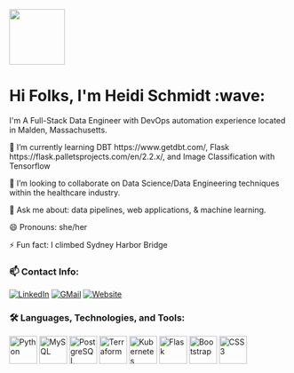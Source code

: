 
<div id="header" align="left">
  <img align="center" src="https://media.giphy.com/media/3oEdv6UFowfDXW6YYU/giphy.gif" width="100"/>
</div>

<div align="left">
  <h1> Hi Folks, I'm Heidi Schmidt :wave:</h1>
  <p> I'm A Full-Stack Data Engineer with DevOps automation experience located in Malden, Massachusetts.</p>
  <p> 🌱  I’m currently learning  DBT https://www.getdbt.com/, Flask https://flask.palletsprojects.com/en/2.2.x/, and Image Classification with Tensorflow </p>
  <p> 👯  I’m looking to collaborate on Data Science/Data Engineering techniques within the healthcare industry. </p>
  <p> 💬  Ask me about: data pipelines, web applications, & machine learning. </p> 
  <p> 😄 Pronouns: she/her </p>
  <p> ⚡ Fun fact: I climbed Sydney Harbor Bridge </p>
</div>

### :mailbox: Contact Info:

[![LinkedIn](https://img.shields.io/badge/LinkedIn-0077B5?style=for-the-badge&logo=linkedin&logoColor=white)](https://www.linkedin.com/in/heidi.eli.schmidt/)
[![GMail](https://img.shields.io/badge/Gmail-D14836?style=for-the-badge&logo=gmail&logoColor=white)](mailto:heidi.eli.schmidt@gmail.com)
[![Website](https://img.shields.io/badge/website-000000?style=for-the-badge&logo=About.me&logoColor=white)](https://)

### :hammer_and_wrench: Languages, Technologies, and Tools:

<div>
  <img alt="Python" width="50" src="https://cdn.jsdelivr.net/gh/devicons/devicon/icons/python/python-original-wordmark.svg" />
  <img alt="MySQL" width="50" src="https://cdn.jsdelivr.net/gh/devicons/devicon/icons/mysql/mysql-original-wordmark.svg" />
  <img alt="PostgreSQL" width="50" src="https://cdn.jsdelivr.net/gh/devicons/devicon/icons/postgresql/postgresql-original-wordmark.svg" />
  <img alt="Terraform" width="50" src="https://cdn.jsdelivr.net/gh/devicons/devicon/icons/terraform/terraform-original-wordmark.svg" />   
  <img alt="Kubernetes" width="50" src="https://cdn.jsdelivr.net/gh/devicons/devicon/icons/kubernetes/kubernetes-plain-wordmark.svg" />
  <img alt="Flask" width="50" src="https://cdn.jsdelivr.net/gh/devicons/devicon/icons/flask/flask-original-wordmark.svg" />
  <img alt="Bootstrap" width="50" src="https://cdn.jsdelivr.net/gh/devicons/devicon/icons/bootstrap/bootstrap-original-wordmark.svg" />
  <img alt="CSS3" width="50" src="https://cdn.jsdelivr.net/gh/devicons/devicon/icons/css3/css3-original-wordmark.svg" /> 
</div>
